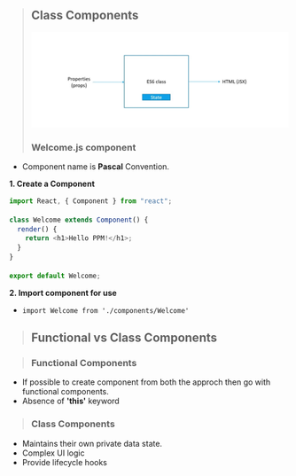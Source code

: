 > ## Class Components
>
> ![Functional Components](https://github.com/ppm143/AllProjectImages/blob/master/ReactJS%20Tutorial/Components/class.png)
>
> ### **Welcome.js** component

- Component name is **Pascal** Convention.

**1. Create a Component**

```js
import React, { Component } from "react";

class Welcome extends Component() {
  render() {
    return <h1>Hello PPM!</h1>;
  }
}

export default Welcome;
```

**2. Import component for use**

- `import Welcome from './components/Welcome'`

> ## Functional vs Class Components

> ### Functional Components

- If possible to create component from both the approch then go with functional components.
- Absence of **'this'** keyword

> ### Class Components

- Maintains their own private data state.
- Complex UI logic
- Provide lifecycle hooks
